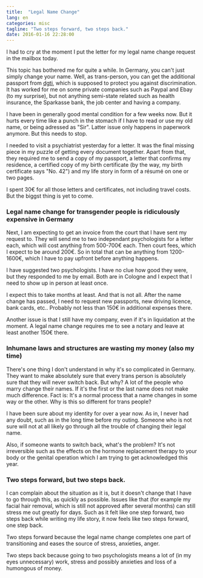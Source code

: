 ```yaml
---
title:  "Legal Name Change"
lang: en
categories: misc
tagline: "Two steps forward, two steps back."
date: 2016-01-16 22:28:00
---
```


I had to cry at the moment I put the letter for my legal name change request in the mailbox today.

This topic has bothered me for quite a while. In Germany, you can't just simply change your name. Well, as trans-person, you can get the additional passport from [dgti], which is supposed to protect you against discrimination. It has worked for me on some private companies such as Paypal and Ebay (to my surprise), but not anything semi-state related such as health insurance, the Sparkasse bank, the job center and having a company.

I have been in generally good mental condition for a few weeks now. But it hurts every time like a punch in the stomach if I have to read or use my old name, or being adressed as "Sir". Latter issue only happens in paperwork anymore. But this needs to stop.

I needed to visit a psychiatrist yesterday for a letter. It was the final missing piece in my puzzle of getting every document together. Apart from that, they required me to send a copy of my passport, a letter that confirms my residence, a certified copy of my birth certificate (by the way, my birth certificate says "No. 42") and my life story in form of a résumé on one or two pages. 

I spent 30€ for all those letters and certificates, not including travel costs. But the biggst thing is yet to come.

### Legal name change for transgender people is ridiculously expensive in Germany

Next, I am expecting to get an invoice from the court that I have sent my request to. They will send me to two independant psychologists for a letter each, which will cost anything from 500-700€ each. Then court fees, which I expect to be around 200€. So in total that can be anything from 1200-1600€, which I have to pay upfront before anything happens.

I have suggested two psychologists. I have no clue how good they were, but they responded to me by email. Both are in Cologne and I expect that I need to show up in person at least once. 

I expect this to take months at least. And that is not all. After the name change has passed, I need to request new passports, new driving licence, bank cards, etc.. Probably not less than 150€ in additional expenses there.

Another issue is that I still have my company, even if it's in liquidation at the moment. A legal name change requires me to see a notary and leave at least another 150€ there. 

### Inhumane laws and structures are wasting my money (also my time)

There's one thing I don't understand in why it's so complicated in Germany. They want to make absolutely sure that every trans person is absolutely sure that they will never switch back. But why? A lot of the people who marry change their names. If it's the first or the last name does not make much difference. Fact is: It's a normal process that a name changes in some way or the other. Why is this so different for trans people?

I have been sure about my identity for over a year now. As in, I never had any doubt, such as in the long time before my outing. Someone who is not sure will not at all likely go through all the trouble of changing their legal name.

Also, if someone wants to switch back, what's the problem? It's not irreversible such as the effects on the hormone replacement therapy to your body or the genital operation which I am trying to get acknowledged this year.

### Two steps forward, but two steps back.

I can complain about the situation as it is, but it doesn't change that I have to go through this, as quickly as possible. Issues like that (for example my facial hair removal, which is still not approved after several months) can still stress me out greatly for days. Such as it felt like one step forward, two steps back while writing my life story, it now feels like two steps forward, one step back. 

Two steps forward because the legal name change completes one part of transitioning and eases the source of stress, anxieties, anger. 

Two steps back because going to two psychologists means a lot of (in my eyes unnecessary) work, stress and possibly anxieties and loss of a humongous of money.
 







[dgti]: http://www.dgti.org/ergaus1.html




